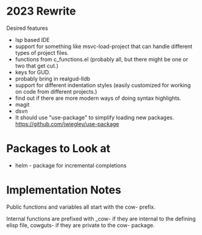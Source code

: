 # 2023 Rewrite

Desired features
- lsp based IDE
- support for something like msvc-load-project that can handle different types of project files.
- functions from c_functions.el (probably all, but there might be one or two that get cut.)
- keys for GUD.
- probably bring in realgud-lldb
- support for different indentation styles (easily customized for working on code from different projects.)
- find out if there are more modern ways of doing syntax highlights.
- magit
- dsvn
- It should use "use-package" to simplify loading new packages. https://github.com/jwiegley/use-package



# Packages to Look at

- helm - package for incremental completions 


# Implementation Notes
 
Public functions and variables all start with the cow- prefix. 

Internal functions are prefixed with _cow- if they are internal to
the defining elisp file, cowguts- if they are private to the cow-
package.
